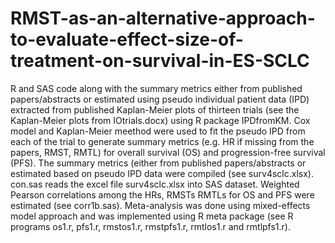 # RMST-as-an-alternative-approach-to-evaluate-effect-size-of-treatment-on-survival-in-ES-SCLC
R and SAS code along with the summary metrics either from published papers/abstracts or estimated using pseudo 
individual patient data (IPD) extracted from published Kaplan-Meier plots of thirteen trials 
(see the Kaplan-Meier plots from IOtrials.docx) using R package IPDfromKM. Cox model and Kaplan-Meier meethod were 
used to fit the pseudo IPD from each of the trial to generate summary metrics (e.g. HR if missing from the papers, RMST, RMTL)
for overall survival (OS) and progression-free survival (PFS). The summary metrics (either from published
papers/abstracts or estimated based on pseudo IPD data were compiled (see surv4sclc.xlsx). con.sas reads the excel file 
surv4sclc.xlsx into SAS dataset. Weighted Pearson correlations among the HRs, RMSTs RMTLs for OS and PFS were 
estimated (see corr1b.sas). Meta-analysis was done using mixed-effects model approach and was implemented using R 
meta package (see R programs os1.r, pfs1.r, rmstos1.r, rmstpfs1.r, rmtlos1.r and rmtlpfs1.r).
